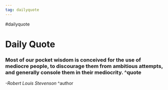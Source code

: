```yaml
---
tag: dailyquote
---
```


#dailyquote

# Daily Quote

### Most of our pocket wisdom is conceived for the use of mediocre people, to discourage them from ambitious attempts, and generally console them in their mediocrity. ^quote
*-Robert Louis Stevenson* ^author
